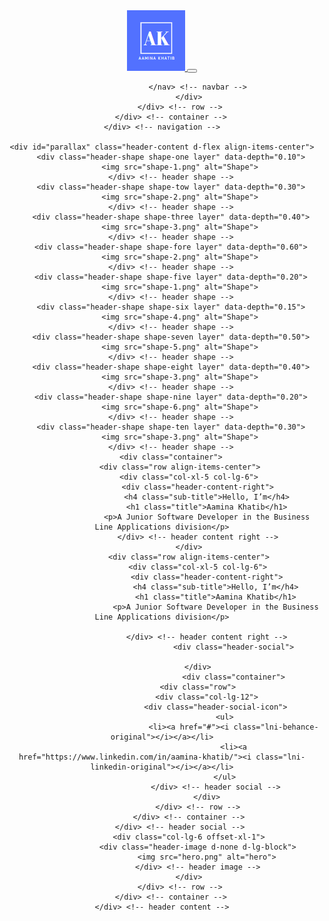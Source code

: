 <!doctype html>

<!--====== Required meta tags ======-->
<meta charset="utf-8">
<meta http-equiv="x-ua-compatible" content="ie=edge">
<meta name="description" content="">
<meta name="viewport" content="width=device-width, initial-scale=1, shrink-to-fit=no">

<!--====== Title ======-->
<title>Profile: Aamina Khatib</title>

<!--====== Favicon Icon ======-->
<link rel="shortcut icon" href="favicon.png" type="image/png">

<!--====== Bootstrap css ======-->
<link rel="stylesheet" href="bootstrap.min.css">

<!--====== Line Icons css ======-->
<link rel="stylesheet" href="LineIcons.css">

<!--====== Magnific Popup css ======-->
<link rel="stylesheet" href="magnific-popup.css">

<!--====== Default css ======-->
<link rel="stylesheet" href="default.css">

<!--====== Style css ======-->
<link rel="stylesheet" href="style.css">
<!--====== PRELOADER PART START ======-->

<div class="preloader">
    <div class="loader_34">
        <div class="ytp-spinner">
            <div class="ytp-spinner-container">
                <div class="ytp-spinner-rotator">
                    <div class="ytp-spinner-left">
                        <div class="ytp-spinner-circle"></div>
                    </div>
                    <div class="ytp-spinner-right">
                        <div class="ytp-spinner-circle"></div>
                    </div>
                </div>
            </div>
        </div>
    </div>
</div>

<!--====== PRELOADER ENDS START ======-->

<!--====== HEADER PART START ======-->

<header id="home" class="header-area">
    <div class="navigation fixed-top">
        <div class="container">
            <div class="row">
                <div class="col-lg-12">
                    <nav class="navbar navbar-expand-lg">
                        <a class="navbar-brand" href="index.html">
                            <img src="logo.png" alt="Logo">
                        </a> <!-- Logo -->
                        <button class="navbar-toggler" type="button" data-toggle="collapse" data-target="#navbarSupportedContent" aria-controls="navbarSupportedContent" aria-expanded="false" aria-label="Toggle navigation">
                            <span class="toggler-icon"></span>
                            <span class="toggler-icon"></span>
                            <span class="toggler-icon"></span>
                        </button>

                    </nav> <!-- navbar -->
                </div>
            </div> <!-- row -->
        </div> <!-- container -->
    </div> <!-- navigation -->

    <div id="parallax" class="header-content d-flex align-items-center">
        <div class="header-shape shape-one layer" data-depth="0.10">
            <img src="shape-1.png" alt="Shape">
        </div> <!-- header shape -->
        <div class="header-shape shape-tow layer" data-depth="0.30">
            <img src="shape-2.png" alt="Shape">
        </div> <!-- header shape -->
        <div class="header-shape shape-three layer" data-depth="0.40">
            <img src="shape-3.png" alt="Shape">
        </div> <!-- header shape -->
        <div class="header-shape shape-fore layer" data-depth="0.60">
            <img src="shape-2.png" alt="Shape">
        </div> <!-- header shape -->
        <div class="header-shape shape-five layer" data-depth="0.20">
            <img src="shape-1.png" alt="Shape">
        </div> <!-- header shape -->
        <div class="header-shape shape-six layer" data-depth="0.15">
            <img src="shape-4.png" alt="Shape">
        </div> <!-- header shape -->
        <div class="header-shape shape-seven layer" data-depth="0.50">
            <img src="shape-5.png" alt="Shape">
        </div> <!-- header shape -->
        <div class="header-shape shape-eight layer" data-depth="0.40">
            <img src="shape-3.png" alt="Shape">
        </div> <!-- header shape -->
        <div class="header-shape shape-nine layer" data-depth="0.20">
            <img src="shape-6.png" alt="Shape">
        </div> <!-- header shape -->
        <div class="header-shape shape-ten layer" data-depth="0.30">
            <img src="shape-3.png" alt="Shape">
        </div> <!-- header shape -->
        <div class="container">
            <div class="row align-items-center">
                <div class="col-xl-5 col-lg-6">
                    <div class="header-content-right">
                        <h4 class="sub-title">Hello, I’m</h4>
                        <h1 class="title">Aamina Khatib</h1>
                        <p>A Junior Software Developer in the Business Line Applications division</p>
                    </div> <!-- header content right -->
                </div>
                <div class="row align-items-center">
                    <div class="col-xl-5 col-lg-6">
                        <div class="header-content-right">
                            <h4 class="sub-title">Hello, I’m</h4>
                            <h1 class="title">Aamina Khatib</h1>
                            <p>A Junior Software Developer in the Business Line Applications division</p>

                        </div> <!-- header content right -->
						            <div class="header-social">

                    </div>
					                <div class="container">
                    <div class="row">
                        <div class="col-lg-12">
                            <div class="header-social-icon">
                                <ul>
                                    <li><a href="#"><i class="lni-behance-original"></i></a></li>
                                    <li><a href="https://www.linkedin.com/in/aamina-khatib/"><i class="lni-linkedin-original"></i></a></li>
                                </ul>
                            </div> <!-- header social -->
                        </div>
                    </div> <!-- row -->
                </div> <!-- container -->
            </div> <!-- header social -->
                <div class="col-lg-6 offset-xl-1">
                    <div class="header-image d-none d-lg-block">
                        <img src="hero.png" alt="hero">
                    </div> <!-- header image -->
                </div>
            </div> <!-- row -->
        </div> <!-- container -->
    </div> <!-- header content -->
</header>

<!--====== jquery js ======-->
<script src="modernizr-3.6.0.min.js"></script>
<script src="jquery-1.12.4.min.js"></script>

<!--====== Bootstrap js ======-->
<script src="bootstrap.min.js"></script>
<script src="popper.min.js"></script>

<!--====== Magnific Popup js ======-->
<script src="jquery.magnific-popup.min.js"></script>

<!--====== Parallax js ======-->
<script src="parallax.min.js"></script>

<!--====== Counter Up js ======-->
<script src="waypoints.min.js"></script>
<script src="jquery.counterup.min.js"></script>


<!--====== Appear js ======-->
<script src="jquery.appear.min.js"></script>

<!--====== Scrolling js ======-->
<script src="scrolling-nav.js"></script>
<script src="jquery.easing.min.js"></script>


<!--====== Main js ======-->
<script src="main.js"></script>
